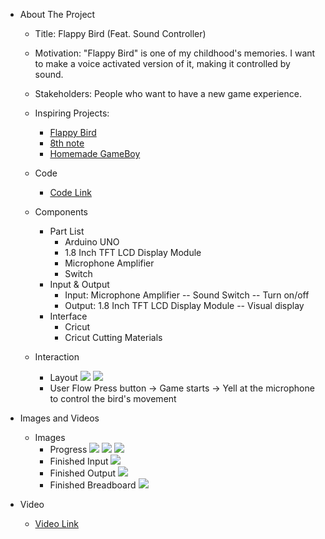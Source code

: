 * About The Project
  * Title: Flappy Bird (Feat. Sound Controller)
  * Motivation: "Flappy Bird" is one of my childhood's memories. I want to make a voice activated version of it, making it controlled by sound.
  * Stakeholders: People who want to have a new game experience.
  * Inspiring Projects:
    * [Flappy Bird](https://flappybird.io/)
    * [8th note](https://www.youtube.com/watch?v=ZBNjz_2f6Pc&t=55s)
    * [Homemade GameBoy](https://www.youtube.com/watch?v=yVzIvbx_vC0&t=236s)
  
  * Code
    * [Code Link](https://github.com/kikijinqili/CIM642-JinqiLi/blob/master/Final/flappy.ino)
    
  * Components
    * Part List
      * Arduino UNO
      * 1.8 Inch TFT LCD Display Module
      * Microphone Amplifier
      * Switch
    * Input & Output
      * Input: Microphone Amplifier -- Sound
               Switch -- Turn on/off
      * Output: 1.8 Inch TFT LCD Display Module --  Visual display
    * Interface
      * Cricut
      * Cricut Cutting Materials
    
  * Interaction
    * Layout
      [![](https://kikijinqili.github.io/CIM642-JinqiLi/Final/final2.jpg)](https://kikijinqili.github.io/CIM642-JinqiLi/Final/final2.jpg)
      [![](https://kikijinqili.github.io/CIM642-JinqiLi/Final/final3.jpg)](https://kikijinqili.github.io/CIM642-JinqiLi/Final/final3.jpg)
    * User Flow
      Press button -> Game starts -> Yell at the microphone to control the bird's movement
        
* Images and Videos
  * Images
    * Progress
    [![](https://kikijinqili.github.io/CIM642-JinqiLi/Final/process1.jpg)](https://kikijinqili.github.io/CIM642-JinqiLi/Final/process1.jpg)
    [![](https://kikijinqili.github.io/CIM642-JinqiLi/Final/process2.jpg)](https://kikijinqili.github.io/CIM642-JinqiLi/Final/process2.jpg)
    [![](https://kikijinqili.github.io/CIM642-JinqiLi/Final/process5.jpg)](https://kikijinqili.github.io/CIM642-JinqiLi/Final/process5.jpg)
    * Finished Input
    [![](https://kikijinqili.github.io/CIM642-JinqiLi/Final/input.jpg)](https://kikijinqili.github.io/CIM642-JinqiLi/Final/input.jpg)
    * Finished Output
    [![](https://kikijinqili.github.io/CIM642-JinqiLi/Final/output.jpg)](https://kikijinqili.github.io/CIM642-JinqiLi/Final/output.jpg)
    * Finished Breadboard
    [![](https://kikijinqili.github.io/CIM642-JinqiLi/Final/process4.jpg)](https://kikijinqili.github.io/CIM642-JinqiLi/Final/process4.jpg)
    
* Video
    * [Video Link](https://www.youtube.com/watch?v=PUz5DzLDjSc)
